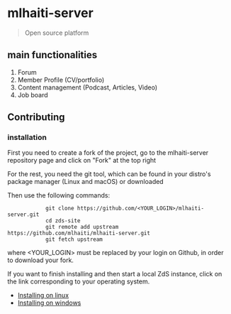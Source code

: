 # mlhaiti-server

> Open source platform 

## main functionalities 
  1. Forum 
  2. Member Profile (CV/portfolio)
  3. Content management (Podcast, Articles, Video)
  4. Job board

## Contributing 

### installation
First you need to create a fork of the project, go
to the mlhaiti-server repository page and click on "Fork" at the top right

For the rest, you need the git tool, which can be found in your distro's package 
manager (Linux and macOS) or downloaded

Then use the following commands:
           
                git clone https://github.com/<YOUR_LOGIN>/mlhaiti-server.git
                cd zds-site
                git remote add upstream https://github.com/mlhaiti/mlhaiti-server.git
                git fetch upstream
             
where <YOUR_LOGIN> must be replaced by your login on Github, in order to download your fork.

If you want to finish installing and then start a local ZdS instance, click on the link corresponding to your operating system.

* [Installing on linux](installing_linux.md)
* [Installing on windows](installing_windows.md)
  
  

